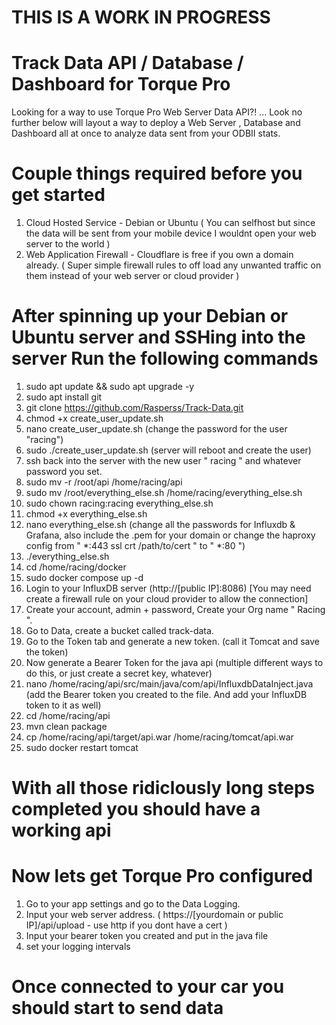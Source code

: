 # THIS IS A WORK IN PROGRESS

# Track Data API / Database / Dashboard for Torque Pro

Looking for a way to use Torque Pro Web Server Data API?! ... Look no further below will layout a way to deploy a Web Server , Database and Dashboard all at once to analyze data sent from your ODBII stats.

# Couple things required before you get started
1. Cloud Hosted Service - Debian or Ubuntu ( You can selfhost but since the data will be sent from your mobile device I wouldnt open your web server to the world )
3. Web Application Firewall - Cloudflare is free if you own a domain already. ( Super simple firewall rules to off load any unwanted traffic on them instead of your web server or cloud provider )

# After spinning up your Debian or Ubuntu server and SSHing into the server Run the following commands
1. sudo apt update && sudo apt upgrade -y
2. sudo apt install git
3. git clone https://github.com/Rasperss/Track-Data.git
4. chmod +x create_user_update.sh
5. nano create_user_update.sh (change the password for the user "racing")
6. sudo ./create_user_update.sh (server will reboot and create the user)
7. ssh back into the server with the new user " racing " and whatever password you set.
8. sudo mv -r /root/api /home/racing/api
9. sudo mv /root/everything_else.sh /home/racing/everything_else.sh
10. sudo chown racing:racing everything_else.sh
11. chmod +x everything_else.sh
12. nano everything_else.sh (change all the passwords for Influxdb & Grafana, also include the .pem for your domain or change the haproxy config from " *:443 ssl crt /path/to/cert " to " *:80 ")
13. ./everything_else.sh
14. cd /home/racing/docker
15. sudo docker compose up -d
16. Login to your InfluxDB server (http://[public IP]:8086) [You may need create a firewall rule on your cloud provider to allow the connection]
17. Create your account, admin + password, Create your Org name " Racing ".
18. Go to Data, create a bucket called track-data.
19. Go to the Token tab and generate a new token. (call it Tomcat and save the token)
20. Now generate a Bearer Token for the java api (multiple different ways to do this, or just create a secret key, whatever)
21. nano /home/racing/api/src/main/java/com/api/InfluxdbDataInject.java (add the Bearer token you created to the file. And add your InfluxDB token to it as well)
22. cd /home/racing/api
23. mvn clean package
24. cp /home/racing/api/target/api.war /home/racing/tomcat/api.war
25. sudo docker restart tomcat

# With all those ridiclously long steps completed you should have a working api

# Now lets get Torque Pro configured
1. Go to your app settings and go to the Data Logging.
2. Input your web server address. ( https://[yourdomain or public IP]/api/upload - use http if you dont have a cert )
3. Input your bearer token you created and put in the java file
4. set your logging intervals

# Once connected to your car you should start to send data
